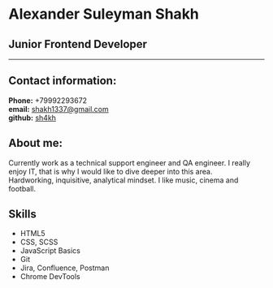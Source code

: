 # Alexander Suleyman Shakh
## Junior Frontend Developer
********
## Contact information:  
**Phone:** +79992293672  
**email:** shakh1337@gmail.com  
**github:** [sh4kh](https://github.com/sh4kh)  
## About me: 
Currently work as a technical support engineer and QA engineer. I really enjoy IT, that is why I would like to dive deeper into this area.  
Hardworking, inquisitive, analytical mindset.  I like music, cinema and football.  
## Skills  
* HTML5
* CSS, SCSS
* JavaScript Basics
* Git 
* Jira, Confluence, Postman 
* Chrome DevTools 
